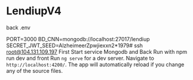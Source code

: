 # LendiupV4

back .env

PORT=3000
BD_CNN=mongodb://localhost:27017/lendiup
SECRET_JWT_SEED=AlzheimeerZpwjiexxn2*1979#
ssh root@104.131.109.197
First Start service Mongodb and Back Run with
npm run dev 
and front 
Run `ng serve` for a dev server. Navigate to `http://localhost:4200/`. The app will automatically reload if you change any of the source files.
